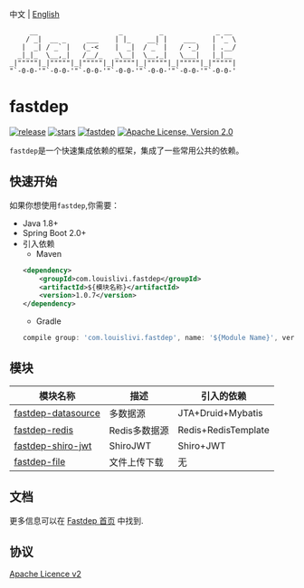 中文 | [English](./README-EN.md)
```
     __                    _         _             _ __  
    / _|  __ _     ___    | |_    __| |    ___    | '_ \ 
   |  _| / _` |   (_-<    |  _|  / _` |   / -_)   | .__/ 
  _|_|_  \__,_|   /__/_   _\__|  \__,_|   \___|   |_|__  
_|"""""|_|"""""|_|"""""|_|"""""|_|"""""|_|"""""|_|"""""| 
"`-0-0-'"`-0-0-'"`-0-0-'"`-0-0-'"`-0-0-'"`-0-0-'"`-0-0-' 
```
fastdep
============
[![release](https://img.shields.io/github/release/louislivi/fastdep.svg?style=popout-square)](https://github.com/louislivi/fastdep/releases)
[![stars](https://img.shields.io/github/stars/louislivi/fastdep.svg?style=popout-square)](https://github.com/louislivi/fastdep/stargazers)
[![fastdep](https://img.shields.io/badge/fastdep-%F0%9F%92%97-pink.svg?style=popout-square)](https://github.com/louislivi/fastdep)
[![Apache License, Version 2.0](https://img.shields.io/github/license/apache/maven.svg?label=License)][license]

`fastdep`是一个快速集成依赖的框架，集成了一些常用公共的依赖。

快速开始
-------
如果你想使用`fastdep`,你需要：
- Java 1.8+
- Spring Boot 2.0+
- 引入依赖
    - Maven
    ```xml
    <dependency>
        <groupId>com.louislivi.fastdep</groupId>
        <artifactId>${模块名称}</artifactId>
        <version>1.0.7</version>
    </dependency>
    ```
    - Gradle
    ```groovy
    compile group: 'com.louislivi.fastdep', name: '${Module Name}', version: '1.0.7'
    ```
  
模块
-------
|  模块名称  |  描述  | 引入的依赖 |
| ------------ | ------------- | ------------------ |
| [fastdep-datasource](https://fastdep.louislivi.com/#/module/fastdep-datasource)   | 多数据源 | JTA+Druid+Mybatis |
| [fastdep-redis](https://fastdep.louislivi.com/#/module/fastdep-redis)   | Redis多数据源  | Redis+RedisTemplate |
| [fastdep-shiro-jwt](https://fastdep.louislivi.com/#/module/fastdep-shiro-jwt)   | ShiroJWT  | Shiro+JWT |
| [fastdep-file](https://fastdep.louislivi.com/#/module/fastdep-file)   | 文件上传下载  | 无 |

文档
-------

更多信息可以在 [Fastdep 首页][home] 中找到.

协议
-------
[Apache Licence v2][license]


[home]: https://fastdep.louislivi.com/
[license]: https://www.apache.org/licenses/LICENSE-2.0
[releases]: https://github.com/louislivi/fastdep/releases
